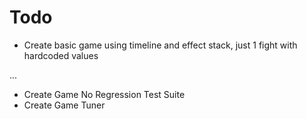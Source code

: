 # Todo

- Create basic game using timeline and effect stack, just 1 fight with hardcoded values

...

- Create Game No Regression Test Suite
- Create Game Tuner
